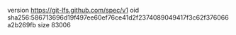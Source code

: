 version https://git-lfs.github.com/spec/v1
oid sha256:586713696d19f497ee60ef76ce41d2f2374089049417f3c62f376066a2b269fb
size 83006

